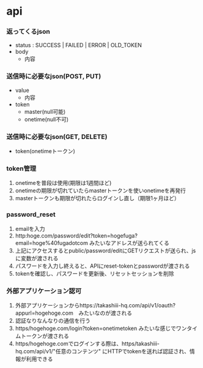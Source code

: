 # api

### 返ってくるjson

- status : SUCCESS | FAILED | ERROR | OLD_TOKEN
- body
  - 内容
  
### 送信時に必要なjson(POST, PUT)
- value
  - 内容
- token
  - master(null可能)
  - onetime(null不可)

### 送信時に必要なjson(GET, DELETE)
- token(onetimeトークン)

### token管理

1. onetimeを普段は使用(期限は1週間ほど)
2. onetimeの期限が切れていたらmasterトークンを使いonetimeを再発行
3. masterトークンも期限が切れたらログインし直し（期限1ヶ月ほど）

### password_reset

1. emailを入力
2. http:hoge.com/password/edit?token=hogefuga?email=hoge%40fugadotcom みたいなアドレスが送られてくる
3. 上記にアクセスするとpublic/password/editにGETリクエストが送られ、jsに変数が渡される
4. パスワードを入力し終えると、APIにreset-tokenとpasswordが渡される
5. tokenを確認し、パスワードを更新後、リセットセッションを削除

### 外部アプリケーション認可

1. 外部アプリケーションからhttps://takashiii-hq.com/api/v1/oauth?appurl=hogehoge.com　みたいなのが渡される
2. 認証なりなんなりの通信を行う
3. https/hogehoge.com/login?token=onetimetoken みたいな感じでワンタイムトークンが渡される
4. https/hogehoge.comでログインする際は、https/takashiii-hq.com/api/v1/"任意のコンテンツ"  にHTTPでtokenを送れば認証され、情報が利用できる
